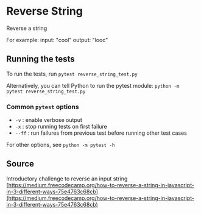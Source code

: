 # Reverse String

Reverse a string

For example:
input: "cool"
output: "looc"

## Running the tests

To run the tests, run `pytest reverse_string_test.py`

Alternatively, you can tell Python to run the pytest module:
`python -m pytest reverse_string_test.py`

### Common `pytest` options

- `-v` : enable verbose output
- `-x` : stop running tests on first failure
- `--ff` : run failures from previous test before running other test cases

For other options, see `python -m pytest -h`

## Source

Introductory challenge to reverse an input string [https://medium.freecodecamp.org/how-to-reverse-a-string-in-javascript-in-3-different-ways-75e4763c68cb](https://medium.freecodecamp.org/how-to-reverse-a-string-in-javascript-in-3-different-ways-75e4763c68cb)
